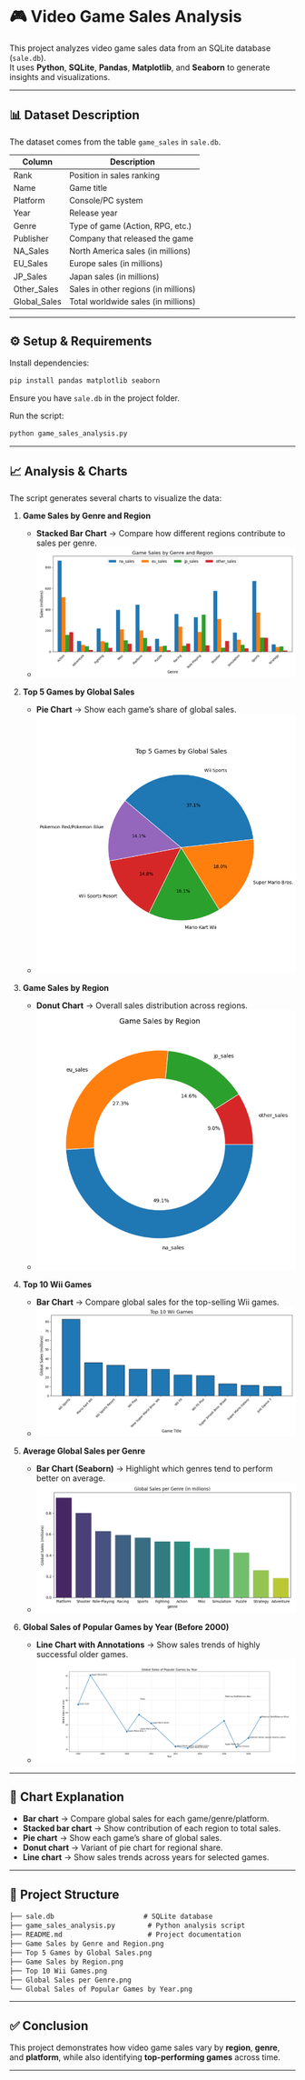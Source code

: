 # 🎮 Video Game Sales Analysis

This project analyzes video game sales data from an SQLite database (`sale.db`).  
It uses **Python**, **SQLite**, **Pandas**, **Matplotlib**, and **Seaborn** to generate insights and visualizations.

---

## 📊 Dataset Description

The dataset comes from the table `game_sales` in `sale.db`.

| Column        | Description |
|---------------|-------------|
| Rank          | Position in sales ranking |
| Name          | Game title |
| Platform      | Console/PC system |
| Year          | Release year |
| Genre         | Type of game (Action, RPG, etc.) |
| Publisher     | Company that released the game |
| NA_Sales      | North America sales (in millions) |
| EU_Sales      | Europe sales (in millions) |
| JP_Sales      | Japan sales (in millions) |
| Other_Sales   | Sales in other regions (in millions) |
| Global_Sales  | Total worldwide sales (in millions) |

---

## ⚙️ Setup & Requirements

Install dependencies:

```bash
pip install pandas matplotlib seaborn
```

Ensure you have `sale.db` in the project folder.

Run the script:

```bash
python game_sales_analysis.py
```

---

## 📈 Analysis & Charts

The script generates several charts to visualize the data:

1. **Game Sales by Genre and Region**
   - **Stacked Bar Chart** → Compare how different regions contribute to sales per genre.
   - ![Example](Game%20Sales%20by%20Genre%20and%20Region.png)

2. **Top 5 Games by Global Sales**
   - **Pie Chart** → Show each game’s share of global sales.
   - ![Example](Top%205%20Games%20by%20Global%20Sales.png)

3. **Game Sales by Region**
   - **Donut Chart** → Overall sales distribution across regions.
   - ![Example](Game%20Sales%20by%20Region.png)

4. **Top 10 Wii Games**
   - **Bar Chart** → Compare global sales for the top-selling Wii games.
   - ![Example](Top%2010%20Wii%20Games.png)

5. **Average Global Sales per Genre**
   - **Bar Chart (Seaborn)** → Highlight which genres tend to perform better on average.
   - ![Example](Global%20Sales%20per%20Genre.png)

6. **Global Sales of Popular Games by Year (Before 2000)**
   - **Line Chart with Annotations** → Show sales trends of highly successful older games.
   - ![Example](Global%20Sales%20of%20Popular%20Games%20by%20Year.png)

---

## 📝 Chart Explanation

- **Bar chart** → Compare global sales for each game/genre/platform.  
- **Stacked bar chart** → Show contribution of each region to total sales.  
- **Pie chart** → Show each game’s share of global sales.  
- **Donut chart** → Variant of pie chart for regional share.  
- **Line chart** → Show sales trends across years for selected games.  

---

## 📂 Project Structure

```
├── sale.db                      # SQLite database
├── game_sales_analysis.py        # Python analysis script
├── README.md                     # Project documentation
├── Game Sales by Genre and Region.png
├── Top 5 Games by Global Sales.png
├── Game Sales by Region.png
├── Top 10 Wii Games.png
├── Global Sales per Genre.png
└── Global Sales of Popular Games by Year.png
```

---

## ✅ Conclusion

This project demonstrates how video game sales vary by **region**, **genre**, and **platform**, while also identifying **top-performing games** across time.

---
